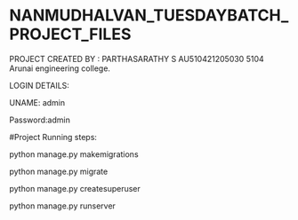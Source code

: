 # NANMUDHALVAN_TUESDAYBATCH_PROJECT_FILES

PROJECT CREATED BY : PARTHASARATHY S 
AU510421205030
5104 Arunai engineering college.
                    



LOGIN DETAILS:


UNAME: admin


Password:admin




#Project Running steps:

python manage.py makemigrations

python manage.py migrate

python manage.py createsuperuser

python manage.py runserver

